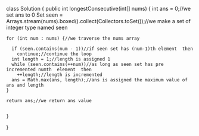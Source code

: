class Solution {
    public int longestConsecutive(int[] nums) {
            int ans = 0;//we set ans to 0
    Set<Integer> seen = Arrays.stream(nums).boxed().collect(Collectors.toSet());//we make a set of integer type named seen 

    for (int num : nums) {//we traverse the nums array 

      if (seen.contains(num - 1))//if seen set has (num-1)th element  then
        continue;//continue the loop
      int length = 1;//length is assigned 1
      while (seen.contains(++num))//as long as seen set has pre incremented numth  element  then
        ++length;//length is incremented
      ans = Math.max(ans, length);//ans is assigned the maximum value of ans and length
    }

    return ans;//we return ans value

        
    }
}

